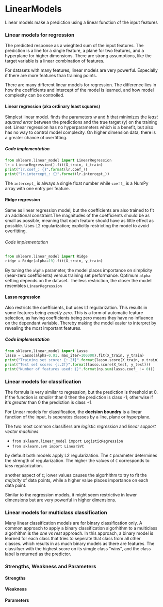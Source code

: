# LinearModels
Linear models make a prediction using a linear function of the input features
### Linear models for regression
The predicted response as a wieghted sum of the input features.
The prediction is a line for a single feature, a plane for two features, and a hyperplane for higher dimensions.
There are strong assumptions, like the target variable is a linear combination of features.

For datasets with many features, linear models are very powerful. Especially if there are more features than training points.

There are many different linear models for regression. The difference lies in how the coefficients and intercept of the model is learned, and how model complexity can be controlled.
#### Linear regression (aka ordinary least squares)
Simplest linear model. finds the parameters _w_ and _b_ that minimizes the _least squared error_ between the predictions and the true target (y) on the training set.
Linear regression has no hyperparameters which is a benefit, but also has no way to control model complexity.
On higher dimension data, there is a greater chance of overfitting.
##### Code implementation
``` python
from sklearn.linear_model import LinearRegression
lr = LinearRegression().fit(X_train, t_train)
print("lr.coef_: {}".format(lr.coef_))
print("lr.intercept_: {}".format(lr.intercept_))
```
The `intercept_` is always a single float number while `coeff_` is a NumPy array with one entry per feature.
#### Ridge regression
Same as linear regression model, but the coefficients are also trained to fit an additional constraint.The magnitudes of the coefficients should be as small as possible, meaning that each feature should have as little effect as possible.
Uses L2 regularization; explicitly restricting the model to avoid overfitting.
###### Code implementation
``` python
from sklearn.linear_model import Ridge
ridge = Ridge(alpha=10).fit(X_train, y_train)
```

By tuning the `alpha` parameter, the model places importance on simplicity (near-zero coefficients) versus training set performance. Optimum `alpha` setting depends on the dataset. The less restriction, the closer the model resembles `LinearRegression`
#### Lasso regression
Also restricts the coefficients, but uses L1 regularization. This results in some features being _exactly zero_. This is a form of automatic feature selection, as having coefficients being zero means they have no influence on the dependant variable. Thereby making the model easier to interpret by revealing the most important features.
##### Code implementation
``` python
from sklearn,linear_model import Lasso
lasso = Lasso(alpha=0.01, max_iter=100000).fit(X_train, y_train)
print("Training set score: {:.2f}".format(lasso.score(X_train, y_train)))
print("Test set score: {:.2f}".format(lasso.score(X_test, y_test)))
print("Number of features used: {}".format(np.sum(lasso.coef_ != 0)))
```
### Linear models for classification
The formula is very similar to regression, but the prediction is threshold at 0. If the function is _smaller_ than 0 then the prediction is class -1; otherwise if it's _greater_ than 0 the prediction is class +1.

For Linear models for classification, the __decision boundry__ is a linear function of the input. Is seperates classes by a line, plane or hyperplane.

The two most common classifiers are _logistic regression_ and _linear support vector machines_
- `from sklearn.linear_model import LogisticRegression`
- `from sklearn.svm import LinearSVC`

by default both models apply L2 regularization. The `C` parameter determines the strength of regularization. The higher the values of `C` corresponds to _less_ regularization.

another aspect of `C`; lower values causes the algorhithm to try to fit the _majority_ of data points, while a higher value places importance on each data point.

Similar to the regression models, it might seem restrictive in lower dimensions but are very powerful in higher dimensions.
### Linear models for multiclass classification
Many linear classification models are for binary classification only. A common approach to apply a  binary classification algorhithm to a multiclass algorhithm is the _one vs rest_ approach. In this approach, a binary model is learned for each class that tries to seperate that class from all other classes. which results in as much binary models as there are features. The classifyer with the highest score on its simgle class "wins", and the class label is returned as the predictor.
### Strengths, Weakness and Parameters

#### Strengths
#### Weakness
#### Parameters
